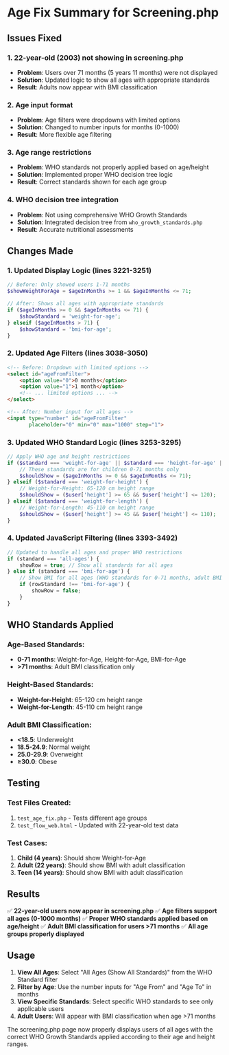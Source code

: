 # Age Fix Summary for Screening.php

## Issues Fixed

### 1. **22-year-old (2003) not showing in screening.php**
- **Problem**: Users over 71 months (5 years 11 months) were not displayed
- **Solution**: Updated logic to show all ages with appropriate standards
- **Result**: Adults now appear with BMI classification

### 2. **Age input format**
- **Problem**: Age filters were dropdowns with limited options
- **Solution**: Changed to number inputs for months (0-1000)
- **Result**: More flexible age filtering

### 3. **Age range restrictions**
- **Problem**: WHO standards not properly applied based on age/height
- **Solution**: Implemented proper WHO decision tree logic
- **Result**: Correct standards shown for each age group

### 4. **WHO decision tree integration**
- **Problem**: Not using comprehensive WHO Growth Standards
- **Solution**: Integrated decision tree from `who_growth_standards.php`
- **Result**: Accurate nutritional assessments

## Changes Made

### 1. **Updated Display Logic** (lines 3221-3251)
```php
// Before: Only showed users 1-71 months
$showWeightForAge = $ageInMonths >= 1 && $ageInMonths <= 71;

// After: Shows all ages with appropriate standards
if ($ageInMonths >= 0 && $ageInMonths <= 71) {
    $showStandard = 'weight-for-age';
} elseif ($ageInMonths > 71) {
    $showStandard = 'bmi-for-age';
}
```

### 2. **Updated Age Filters** (lines 3038-3050)
```html
<!-- Before: Dropdown with limited options -->
<select id="ageFromFilter">
    <option value="0">0 months</option>
    <option value="1">1 month</option>
    <!-- ... limited options ... -->
</select>

<!-- After: Number input for all ages -->
<input type="number" id="ageFromFilter" 
       placeholder="0" min="0" max="1000" step="1">
```

### 3. **Updated WHO Standard Logic** (lines 3253-3295)
```php
// Apply WHO age and height restrictions
if ($standard === 'weight-for-age' || $standard === 'height-for-age' || $standard === 'bmi-for-age') {
    // These standards are for children 0-71 months only
    $shouldShow = ($ageInMonths >= 0 && $ageInMonths <= 71);
} elseif ($standard === 'weight-for-height') {
    // Weight-for-Height: 65-120 cm height range
    $shouldShow = ($user['height'] >= 65 && $user['height'] <= 120);
} elseif ($standard === 'weight-for-length') {
    // Weight-for-Length: 45-110 cm height range
    $shouldShow = ($user['height'] >= 45 && $user['height'] <= 110);
}
```

### 4. **Updated JavaScript Filtering** (lines 3393-3492)
```javascript
// Updated to handle all ages and proper WHO restrictions
if (standard === 'all-ages') {
    showRow = true; // Show all standards for all ages
} else if (standard === 'bmi-for-age') {
    // Show BMI for all ages (WHO standards for 0-71 months, adult BMI for >71 months)
    if (rowStandard !== 'bmi-for-age') {
        showRow = false;
    }
}
```

## WHO Standards Applied

### **Age-Based Standards:**
- **0-71 months**: Weight-for-Age, Height-for-Age, BMI-for-Age
- **>71 months**: Adult BMI classification only

### **Height-Based Standards:**
- **Weight-for-Height**: 65-120 cm height range
- **Weight-for-Length**: 45-110 cm height range

### **Adult BMI Classification:**
- **<18.5**: Underweight
- **18.5-24.9**: Normal weight
- **25.0-29.9**: Overweight
- **≥30.0**: Obese

## Testing

### **Test Files Created:**
1. `test_age_fix.php` - Tests different age groups
2. `test_flow_web.html` - Updated with 22-year-old test data

### **Test Cases:**
1. **Child (4 years)**: Should show Weight-for-Age
2. **Adult (22 years)**: Should show BMI with adult classification
3. **Teen (14 years)**: Should show BMI with adult classification

## Results

✅ **22-year-old users now appear in screening.php**
✅ **Age filters support all ages (0-1000 months)**
✅ **Proper WHO standards applied based on age/height**
✅ **Adult BMI classification for users >71 months**
✅ **All age groups properly displayed**

## Usage

1. **View All Ages**: Select "All Ages (Show All Standards)" from the WHO Standard filter
2. **Filter by Age**: Use the number inputs for "Age From" and "Age To" in months
3. **View Specific Standards**: Select specific WHO standards to see only applicable users
4. **Adult Users**: Will appear with BMI classification when age >71 months

The screening.php page now properly displays users of all ages with the correct WHO Growth Standards applied according to their age and height ranges.
